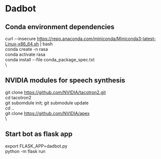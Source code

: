 # Dadbot

## Conda environment dependencies
curl --insecure https://repo.anaconda.com/miniconda/Miniconda3-latest-Linux-x86_64.sh | bash\
conda create -n rasa\
conda activate rasa\
conda install --file conda_package_spec.txt\
\
## NVIDIA modules for speech synthesis
git clone https://github.com/NVIDIA/tacotron2.git \
cd tacotron2\
git subomdule init; git submodule update\
cd ..\
git clone https://github.com/NVIDIA/apex \
\
## Start bot as flask app
export FLASK_APP=dadbot.py\
python -m flask run
